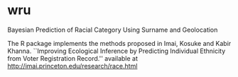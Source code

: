 # wru
Bayesian Prediction of Racial Category Using Surname and Geolocation

The R package implements the methods proposed in Imai, Kosuke and Kabir Khanna. ``Improving Ecological Inference by Predicting Individual Ethnicity from Voter Registration Record.'' available at http://imai.princeton.edu/research/race.html
